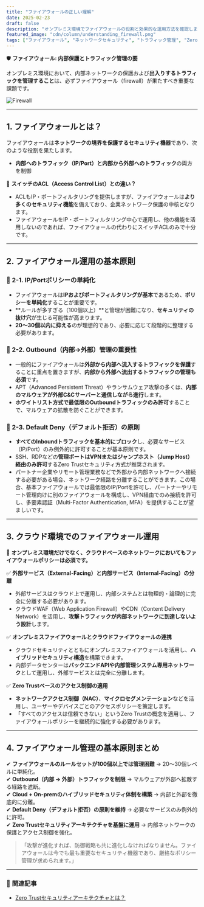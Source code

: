 ```yaml
---
title: "ファイアウォールの正しい理解"
date: 2025-02-23
draft: false
description: "オンプレミス環境でファイアウォールの役割と効果的な運用方法を確認します。ネットワーク保護とトラフィック管理の鍵は何ですか？"
featured_image: "cdn/column/understanding_firewall.png"
tags: ["ファイアウォール", "ネットワークセキュリティ", "トラフィック管理", "Zero Trust", "PLURA-XDR"]
---
```


🛡️ **ファイアウォール: 内部保護とトラフィック管理の要**

オンプレミス環境において、内部ネットワークの保護および**出入りするトラフィックを管理すること**は、必ずファイアウォール（firewall）が果たすべき重要な課題です。

<!--more-->
![Firewall](https://blog.plura.io/cdn/column/understanding_firewall.png)

---

## 1. ファイアウォールとは？

ファイアウォールは**ネットワークの境界を保護するセキュリティ機器**であり、次のような役割を果たします。

- **内部へのトラフィック（IP/Port）**と**内部から外部へのトラフィック**の両方を制御

📌 **スイッチのACL（Access Control List）との違い？**
- ACLもIP・ポートフィルタリングを提供しますが、ファイアウォールは**より多くのセキュリティ機能**を備えており、企業ネットワーク保護の中核となります。
- ファイアウォールをIP・ポートフィルタリング中心で運用し、他の機能を活用しないのであれば、ファイアウォールの代わりにスイッチACLのみで十分です。

---

## 2. ファイアウォール運用の基本原則

### 🔹 2-1. **IP/Portポリシーの単純化**
- ファイアウォールは**IPおよびポートフィルタリングが基本**であるため、**ポリシーを単純化**することが重要です。
- **ルールが多すぎる（100個以上）**と管理が困難になり、**セキュリティの抜け穴**が生じる可能性が高まります。
- **20～30個以内に抑える**のが理想的であり、必要に応じて段階的に整理する必要があります。

### 🔹 2-2. **Outbound（内部→外部）管理の重要性**
- 一般的にファイアウォールは**外部から内部へ流入するトラフィックを保護**することに重点を置きますが、**内部から外部へ流出するトラフィックの管理も必須**です。
- APT（Advanced Persistent Threat）やランサムウェア攻撃の多くは、**内部のマルウェアが外部C&Cサーバーと通信しながら進行**します。
- **ホワイトリスト方式で最低限のOutboundトラフィックのみ許可**することで、マルウェアの拡散を防ぐことができます。

### 🔹 2-3. **Default Deny（デフォルト拒否）の原則**
- **すべてのInboundトラフィックを基本的にブロック**し、必要なサービス（IP/Port）のみ例外的に許可することが基本原則です。
- SSH、RDPなどの**管理ポートはVPNまたはジャンプホスト（Jump Host）経由のみ許可**するZero Trustセキュリティ方式が推奨されます。
- パートナー企業やリモート管理業務などで外部から内部ネットワークへ接続する必要がある場合、ネットワーク経路を分離することができます。この場合、基本ファイアウォールでは最低限のIP/Portを許可し、パートナーやリモート管理向けに別のファイアウォールを構成し、VPN経由でのみ接続を許可し、多要素認証（Multi-Factor Authentication, MFA）を提供することが望ましいです。

---

## 3. クラウド環境でのファイアウォール運用

🚀 **オンプレミス環境だけでなく、クラウドベースのネットワークにおいてもファイアウォールポリシーは必須です。**

✅ **外部サービス（External-Facing）と内部サービス（Internal-Facing）の分離**
- 外部サービスはクラウド上で運用し、内部システムとは物理的・論理的に完全に分離する必要があります。
- クラウドWAF（Web Application Firewall）やCDN（Content Delivery Network）を活用し、**攻撃トラフィックが内部ネットワークに到達しないよう設計**します。

✅ **オンプレミスファイアウォールとクラウドファイアウォールの連携**
- クラウドセキュリティとともにオンプレミスファイアウォールを活用し、**ハイブリッドセキュリティ構造**を構築できます。
- 内部データセンターは**バックエンドAPIや内部管理システム専用ネットワーク**として運用し、外部サービスとは完全に分離します。

✅ **Zero Trustベースのアクセス制御の適用**
- **ネットワークアクセス制御（NAC）**、**マイクロセグメンテーション**などを活用し、ユーザーやデバイスごとのアクセスポリシーを策定します。
- 「すべてのアクセスは信頼できない」というZero Trustの概念を適用し、ファイアウォールポリシーを継続的に強化する必要があります。

---

## 4. ファイアウォール管理の基本原則まとめ

✔ **ファイアウォールのルールセットが100個以上では管理困難** → 20～30個レベルに単純化。  
✔ **Outbound（内部 → 外部）トラフィックを制限** → マルウェアが外部へ拡散する経路を遮断。  
✔ **Cloud + On-premのハイブリッドセキュリティ体制を構築** → 内部と外部を徹底的に分離。  
✔ **Default Deny（デフォルト拒否）の原則を維持** → 必要なサービスのみ例外的に許可。  
✔ **Zero Trustセキュリティアーキテクチャを基盤に運用** → 内部ネットワークの保護とアクセス制御を強化。  

> 「攻撃が進化すれば、防御戦略も共に進化しなければなりません。ファイアウォールは今でも最も重要なセキュリティ機器であり、厳格なポリシー管理が求められます。」

---

### 📖 **関連記事**
- [Zero Trustセキュリティアーキテクチャとは？](https://blog.plura.io/ja/column/zero_trust_architecture/)
